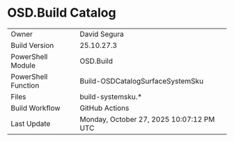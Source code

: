 ﻿# OSD.Build Catalog

| | |
|-|-|
| Owner | David Segura |
| Build Version | 25.10.27.3 |
| PowerShell Module | OSD.Build |
| PowerShell Function | Build-OSDCatalogSurfaceSystemSku |
| Files | build-systemsku.* |
| Build Workflow | GitHub Actions |
| Last Update | Monday, October 27, 2025 10:07:12 PM UTC |
